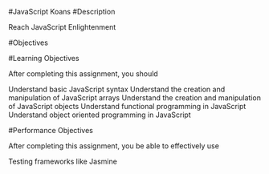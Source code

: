 #JavaScript Koans
#Description

Reach JavaScript Enlightenment

#Objectives

#Learning Objectives

After completing this assignment, you should

Understand basic JavaScript syntax
Understand the creation and manipulation of JavaScript arrays
Understand the creation and manipulation of JavaScript objects
Understand functional programming in JavaScript
Understand object oriented programming in JavaScript

#Performance Objectives

After completing this assignment, you be able to effectively use

Testing frameworks like Jasmine
